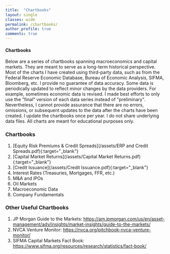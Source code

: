 ```yaml
---
title:  "Chartbooks"
layout: single
classes: wide
permalink: /chartbooks/
author_profile: true
comments: true
---
```

#### Chartbooks
Below are a series of chartbooks spanning macroeconomics and capital markets. They are meant to serve as a long-term historical perspective. Most of the charts I have created using third-party data, such as from the Federal Reserve Economic Database, Bureau of Economic Analysis, SIFMA, Bloomberg, etc. I provide no guarantee of data accuracy. Some data is periodically updated to reflect minor changes by the data providers. For example, sometimes economic data is revised. I made best efforts to only use the "final" version of each data series instead of "preliminary". Nevertheless, I cannot provide assurance that there are no errors, omissions, or subsequent updates to the data after the charts have been created. I update the chartbooks once per year. I do not share underlying data files. All charts are meant for educational purposes only.

### Chartbooks
1. [Equity Risk Premiums & Credit Spreads](/assets/ERP and Credit Spreads.pdf){:target="_blank"}
2. [Capital Market Returns](/assets/Capital Market Returns.pdf){:target="_blank"}
3. [Credit Issuance](/assets/Credit Issuance.pdf){:target="_blank"}
4. Interest Rates (Treasuries, Mortgages, FFR, etc.)
5. M&A and IPOs
6. Oil Markets
7. Macroeconomic Data
8. Company Fundamentals

<object data="../assets/ERP and Credit Spreads.pdf" width="10" height="10" type='application/pdf'></object>

### Other Useful Chartbooks
1. JP Morgan Guide to the Markets: https://am.jpmorgan.com/us/en/asset-management/adv/insights/market-insights/guide-to-the-markets/
2. NVCA Venture Monitor: https://nvca.org/pitchbook-nvca-venture-monitor/
3. SIFMA Capital Markets Fact Book: https://www.sifma.org/resources/research/statistics/fact-book/
